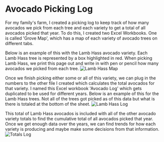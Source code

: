 # Avocado Picking Log
For my family's farm, I created a picking log to keep track of how many avocados we pick from each tree and each variety to get a total of all avocados picked that year. To do this, I created two Excel Workbooks. One is called 'Grove Map', which has a map of each variety of avocado trees on different tabs. 

Below is an example of this with the Lamb Hass avocado variety. Each Lamb Hass tree is represented by a box highlighted in red. When picking Lamb Hass, we print this page out and write in with pen or pencil how many avocados we picked from each tree.
![Lamb Hass Map](https://user-images.githubusercontent.com/105752132/172064123-524ca863-1990-4254-a733-4f2f7a4ce43f.png)

Once we finish picking either some or all of this variety, we can plug in the numbers to the other file I created which calculates the total avocados for that variety. I named this Excel workbook 'Avocado Log' which gets duplicated to be used for different years. Below is an example of this for the Lamb Hass trees. Not all of the trees got picked as of this data but what is there is totaled at the bottom of the sheet.
![Lamb Hass Log](https://user-images.githubusercontent.com/105752132/172065730-b3934066-520a-449d-973c-0b99ddc1c856.png)


This total of Lamb Hass avocados is included with all of the other avocado variety totals to find the cumulative total of all avocados picked that year. Once we get enough data over the years, we can find trends for how each variety is producing and maybe make some decisions from that information.
![Totals Log](https://user-images.githubusercontent.com/105752132/172065631-49df0531-c9af-432c-b03e-5b71fd7e4647.png)
